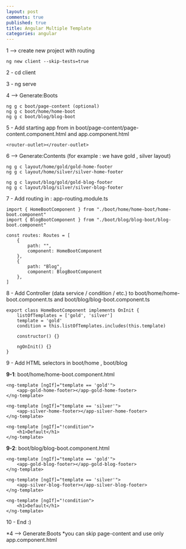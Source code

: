 ```yaml
---
layout: post
comments: true
published: true
title: Angular Multiple Template
categories: angular
---
```

1 --> create new project with routing

    ng new client --skip-tests=true

  

2 - cd client

3 - ng serve

4 --> Generate:Boots    

    ng g c boot/page-content (optional)
    ng g c boot/home/home-boot
    ng g c boot/blog/blog-boot

  

5 - Add starting app from in boot/page-content/page-content.component.html and app.component.html

``
<router-outlet></router-outlet>
``

6 --> Generate:Contents (for example : we have gold , silver layout)

    ng g c layout/home/gold/gold-home-footer
    ng g c layout/home/silver/silver-home-footer
    
    ng g c layout/blog/gold/gold-blog-footer
    ng g c layout/blog/silver/silver-blog-footer

7 - Add routing in : app-routing.module.ts

    import { HomeBootComponent } from "./boot/home/home-boot/home-boot.component"
    import { BlogBootComponent } from "./boot/blog/blog-boot/blog-boot.component"
    
    const routes: Routes = [
        {
            path: "",
            component: HomeBootComponent
        },
        {
            path: "Blog",
            component: BlogBootComponent
        },
    ]

8 - Add Controller (data service / condition / etc.) to boot/home/home-boot.component.ts and boot/blog/blog-boot.component.ts

    export class HomeBootComponent implements OnInit {
        listOfTemplates = ['gold', 'silver']
        template = 'gold'
        condition = this.listOfTemplates.includes(this.template)
    
        constructor() {}
    
        ngOnInit() {}
    }

9 - Add HTML selectors in boot/home , boot/blog

**9-1**: boot/home/home-boot.component.html

    <ng-template [ngIf]="template == 'gold'">
        <app-gold-home-footer></app-gold-home-footer>
    </ng-template>

    <ng-template [ngIf]="template == 'silver'">
        <app-silver-home-footer></app-silver-home-footer>
    </ng-template>

    <ng-template [ngIf]="!condition">
        <h1>Default</h1>
    </ng-template>

**9-2**: boot/blog/blog-boot.component.html

    <ng-template [ngIf]="template == 'gold'">
        <app-gold-blog-footer></app-gold-blog-footer>
    </ng-template>

    <ng-template [ngIf]="template == 'silver'">
        <app-silver-blog-footer></app-silver-blog-footer>
    </ng-template>

    <ng-template [ngIf]="!condition">
        <h1>Default</h1>
    </ng-template>

10 - End :)

  

*4 --> Generate:Boots
*you can skip page-content and use only app.component.html